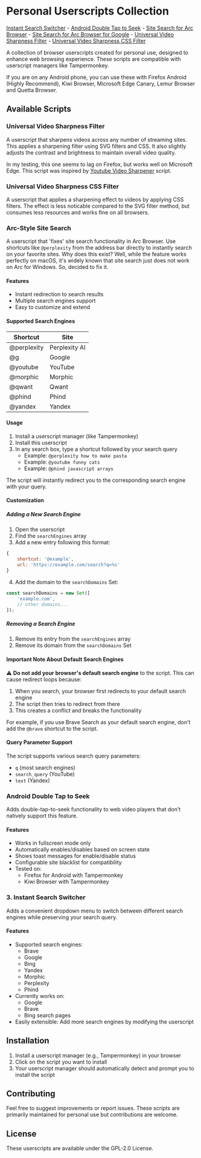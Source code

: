 # Personal Userscripts Collection
[Instant Search Switcher](https://greasyfork.org/en/scripts/518797-instant-search-switcher) - [Android Double Tap to Seek](https://greasyfork.org/en/scripts/518800-android-double-tap-to-seek-video) - [Site Search for Arc Browser](https://greasyfork.org/en/scripts/519344-site-search-for-arc-browser) - [Site Search for Arc Browser for Google](https://greasyfork.org/en/scripts/519347-site-search-for-arc-browser-for-google-users) - [Universal Video Sharpness Filter](https://greasyfork.org/en/scripts/521383-universal-video-sharpener) - [Universal Video Sharpness CSS Filter](https://greasyfork.org/en/scripts/521382-universal-video-sharpener-css-filter)

A collection of browser userscripts created for personal use, designed to enhance web browsing experience. These scripts are compatible with userscript managers like Tampermonkey.

If you are on any Android phone, you can use these with Firefox Android (Highly Recommend), Kiwi Browser, Microsoft Edge Canary, Lemur Browser and Quetta Browser.

## Available Scripts

### Universal Video Sharpness Filter

A userscript that sharpens videos across any number of streaming sites. This applies a sharpening filter using SVG filters and CSS. It also slightly adjusts the contrast and brightness to maintain overall video quality.

In my testing, this one seems to lag on Firefox, but works well on Microsoft Edge. This script was inspired by [Youtube Video Sharpener](https://greasyfork.org/en/scripts/499365-youtube-sharpness-enhancer) script.

### Universal Video Sharpness CSS Filter
A userscript that applies a sharpening effect to videos by applying CSS filters. The effect is less noticable compared to the SVG filter method, but consumes less resources and works fine on all browsers.

### Arc-Style Site Search

A userscript that 'fixes' site search functionality in Arc Browser. Use shortcuts like `@perplexity` from the address bar directly to instantly search on your favorite sites. Why does this exist? Well, while the feature works perfectly on macOS, it's widely known that site search just does not work on Arc for Windows. So, decided to fix it.

#### Features
- Instant redirection to search results
- Multiple search engines support
- Easy to customize and extend

#### Supported Search Engines
| Shortcut | Site |
|----------|------|
| @perplexity | Perplexity AI |
| @g | Google |
| @youtube | YouTube |
| @morphic | Morphic |
| @qwant | Qwant |
| @phind | Phind |
| @yandex | Yandex |

#### Usage
1. Install a userscript manager (like Tampermonkey)
2. Install this userscript
3. In any search box, type a shortcut followed by your search query
   - Example: `@perplexity how to make pasta`
   - Example: `@youtube funny cats`
   - Example: `@phind javascript arrays`

The script will instantly redirect you to the corresponding search engine with your query.

#### Customization

##### Adding a New Search Engine
1. Open the userscript
2. Find the `searchEngines` array
3. Add a new entry following this format:
```javascript
{
    shortcut: '@example',
    url: 'https://example.com/search?q=%s'
}
```
4. Add the domain to the `searchDomains` Set:
```javascript
const searchDomains = new Set([
    'example.com',
    // other domains...
]);
```

##### Removing a Search Engine
1. Remove its entry from the `searchEngines` array
2. Remove its domain from the `searchDomains` Set

#### Important Note About Default Search Engines
⚠️ **Do not add your browser's default search engine** to the script. This can cause redirect loops because:
1. When you search, your browser first redirects to your default search engine
2. The script then tries to redirect from there
3. This creates a conflict and breaks the functionality

For example, if you use Brave Search as your default search engine, don't add the `@brave` shortcut to the script.

#### Query Parameter Support
The script supports various search query parameters:
- `q` (most search engines)
- `search_query` (YouTube)
- `text` (Yandex)

### Android Double Tap to Seek

Adds double-tap-to-seek functionality to web video players that don't natively support this feature.

#### Features
- Works in fullscreen mode only
- Automatically enables/disables based on screen state
- Shows toast messages for enable/disable status
- Configurable site blacklist for compatibility
- Tested on:
  - Firefox for Android with Tampermonkey
  - Kiwi Browser with Tampermonkey

### 3. Instant Search Switcher

Adds a convenient dropdown menu to switch between different search engines while preserving your search query.

#### Features
- Supported search engines:
  - Brave
  - Google
  - Bing
  - Yandex
  - Morphic
  - Perplexity
  - Phind
- Currently works on:
  - Google
  - Brave
  - Bing search pages
- Easily extensible: Add more search engines by modifying the userscript

## Installation

1. Install a userscript manager (e.g., Tampermonkey) in your browser
2. Click on the script you want to install
3. Your userscript manager should automatically detect and prompt you to install the script

## Contributing

Feel free to suggest improvements or report issues. These scripts are primarily maintained for personal use but contributions are welcome.

## License

These userscripts are available under the GPL-2.0 License.
